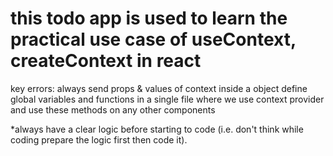 # this todo app is used to learn the practical use case of useContext, createContext in react
key errors:
always send props & values of context inside a object
define global variables and functions in a single file where we use context provider and use these methods on any other components

*always have a clear logic before starting to code (i.e. don't think while coding prepare the logic first then code it).